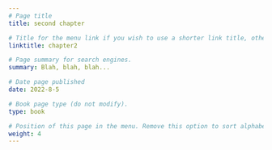 ```yaml
---
# Page title
title: second chapter

# Title for the menu link if you wish to use a shorter link title, otherwise remove this option.
linktitle: chapter2

# Page summary for search engines.
summary: Blah, blah, blah...

# Date page published
date: 2022-8-5

# Book page type (do not modify).
type: book

# Position of this page in the menu. Remove this option to sort alphabetically.
weight: 4
---
```

